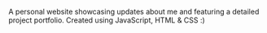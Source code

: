 A personal website showcasing updates about me and featuring a detailed project portfolio. Created using JavaScript, HTML & CSS :)
